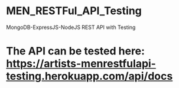 # MEN_RESTFul_API_Testing
MongoDB-ExpressJS-NodeJS REST API with Testing
# The API can be tested here: https://artists-menrestfulapi-testing.herokuapp.com/api/docs
